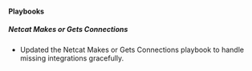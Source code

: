 
#### Playbooks

##### Netcat Makes or Gets Connections

- Updated the Netcat Makes or Gets Connections playbook to handle missing integrations gracefully.

